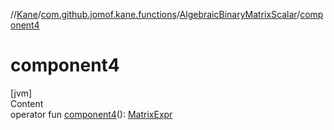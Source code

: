 //[Kane](../../index.md)/[com.github.jomof.kane.functions](../index.md)/[AlgebraicBinaryMatrixScalar](index.md)/[component4](component4.md)



# component4  
[jvm]  
Content  
operator fun [component4](component4.md)(): [MatrixExpr](../../com.github.jomof.kane.impl/-matrix-expr/index.md)  



